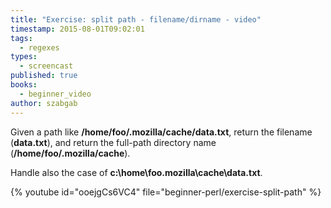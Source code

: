 ```yaml
---
title: "Exercise: split path - filename/dirname - video"
timestamp: 2015-08-01T09:02:01
tags:
  - regexes
types:
  - screencast
published: true
books:
  - beginner_video
author: szabgab
---
```



Given a path like **/home/foo/.mozilla/cache/data.txt**,
return the filename (**data.txt**), and return the full-path directory name (**/home/foo/.mozilla/cache**).

Handle also the case of **c:\home\foo\.mozilla\cache\data.txt**.


{% youtube id="ooejgCs6VC4" file="beginner-perl/exercise-split-path" %}

